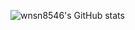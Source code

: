 ![wnsn8546's GitHub stats](https://github-readme-stats.vercel.app/api?username=wnsn8546&include_all_commits=true&show_icons=true&theme=radical)
